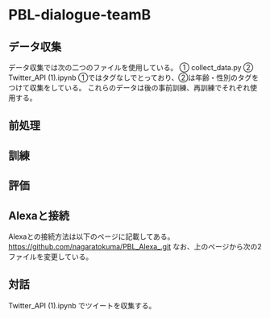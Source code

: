 # PBL-dialogue-teamB 

## データ収集
データ収集では次の二つのファイルを使用している。
① collect_data.py
② Twitter_API (1).ipynb
①ではタグなしでとっており、②は年齢・性別のタグをつけて収集をしている。
これらのデータは後の事前訓練、再訓練でそれぞれ使用する。

## 前処理



## 訓練


## 評価
## Alexaと接続
Alexaとの接続方法は以下のページに記載してある。
https://github.com/nagaratokuma/PBL_Alexa_.git
なお、上のページから次の2ファイルを変更している。

## 対話

Twitter_API (1).ipynb
でツイートを収集する。
